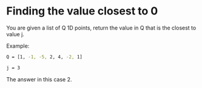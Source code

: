 # Finding the value closest to 0

You are given a list of Q 1D points, return the value in Q that is the closest
to value j. 

Example:

```bash
Q = [1, -1, -5, 2, 4, -2, 1]

j = 3
```

The answer in this case 2. 